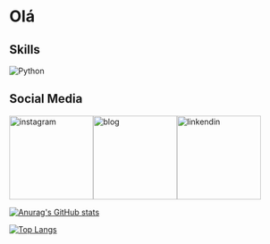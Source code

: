 # Olá

## Skills
![Python](https://img.shields.io/badge/Python-FFD43B?style=for-the-badge&logo=python&logoColor=blue)

## Social Media
[<img alt="instagram" width="150px" src="https://img.shields.io/badge/Instagram-E4405F?style=for-the-badge&logo=instagram&logoColor=white" />](https://www.instagram.com/scientistsnotes/)[<img alt="blog" width="150px" src="https://img.shields.io/badge/Blogger-FF5722?style=for-the-badge&logo=blogger&logoColor=white" />](https://scientistsnotes.com/)[<img alt="linkendin" width="150px" src="https://img.shields.io/badge/LinkedIn-0077B5?style=for-the-badge&logo=linkedin&logoColor=white" />](https://br.linkedin.com/)




[![Anurag's GitHub stats](https://github-readme-stats.vercel.app/api?username=Wendelvsouza&show_icons=true&theme=radical)](https://github.com/anuraghazra/github-readme-stats)

[![Top Langs](https://github-readme-stats.vercel.app/api/top-langs/?username=Wendelvsouza&theme=radical)](https://github.com/anuraghazra/github-readme-stats)
